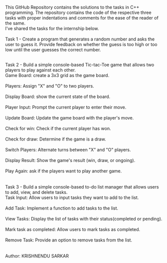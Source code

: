 
This GitHub Repository contains the solutions to the tasks  in C++ programming. The repository contains the code of the respective three tasks with proper indentations and comments for the ease of the reader of the same. 
<br>
I've shared the tasks for the internship below.
<br>
<br>
Task 1 - Create a program that generates a random number and asks the user to guess it. Provide feedback on whether the guess is too high or too low until the user guesses the correct number.
<br>



<br>
Task 2 - Build a simple console-based Tic-tac-Toe game that allows two players to play against each other.
<br>
Game Board: create a 3x3 grid as the game board.
<br>
<br>
Players: Assign "X" and "O" to two players.
<br>
<br>
Display Board: show the current state of the board.
<br>
<br>
Player Input: Prompt the current player to enter their move.
<br>
<br>
Update Board: Update the game board with the player's move.
<br>
<br>
Check for win: Check if the current player has won.
<br>
<br>
Check for draw: Determine if the game is a draw.
<br>
<br>
Switch Players: Alternate turns between "X" and "O" players.
<br>
<br>
Display Result: Show the game's result (win, draw, or ongoing).
<br>
<br>
Play Again: ask if the players want to play another game.
<br>
<br>




<br>
Task 3 - Build a simple console-based to-do list manager that allows users to add, view, and delete tasks.
<br>
Task Input: Allow users to input tasks they want to add to the list.
<br>
<br>
Add Task: Implement a function to add tasks to the list.
<br>
<br>
View Tasks: Display the list of tasks with their status(completed or pending).
<br>
<br>
Mark task as completed: Allow users to mark tasks as completed.
<br>
<br>
Remove Task: Provide an option to remove tasks from the list.
<br>
<br>

<br>
Author: KRISHNENDU SARKAR
<br>
